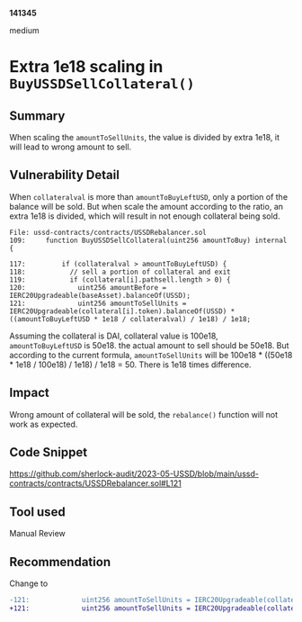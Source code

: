 __141345__

medium

# Extra 1e18 scaling in `BuyUSSDSellCollateral()`

## Summary

When scaling the `amountToSellUnits`, the value is divided by extra 1e18, it will lead to wrong amount to sell.

## Vulnerability Detail

When `collateralval` is more than `amountToBuyLeftUSD`, only a portion of the balance will be sold. But when scale the amount according to the ratio, an extra 1e18 is divided, which will result in not enough collateral being sold.

```solidity
File: ussd-contracts/contracts/USSDRebalancer.sol
109:     function BuyUSSDSellCollateral(uint256 amountToBuy) internal {

117:         if (collateralval > amountToBuyLeftUSD) {
118:           // sell a portion of collateral and exit
119:           if (collateral[i].pathsell.length > 0) {
120:             uint256 amountBefore = IERC20Upgradeable(baseAsset).balanceOf(USSD);
121:             uint256 amountToSellUnits = IERC20Upgradeable(collateral[i].token).balanceOf(USSD) * ((amountToBuyLeftUSD * 1e18 / collateralval) / 1e18) / 1e18;

```

Assuming the collateral is DAI, collateral value is 100e18, `amountToBuyLeftUSD` is 50e18. the actual amount to sell should be 50e18. But according to the current formula, `amountToSellUnits` will be 100e18 * ((50e18 * 1e18 / 100e18) / 1e18) / 1e18 = 50.
There is 1e18 times difference.

## Impact

Wrong amount of collateral will be sold, the `rebalance()` function will not work as expected.


## Code Snippet

https://github.com/sherlock-audit/2023-05-USSD/blob/main/ussd-contracts/contracts/USSDRebalancer.sol#L121

## Tool used

Manual Review

## Recommendation

Change to
```diff
-121:             uint256 amountToSellUnits = IERC20Upgradeable(collateral[i].token).balanceOf(USSD) * ((amountToBuyLeftUSD * 1e18 / collateralval) / 1e18) / 1e18;
+121:             uint256 amountToSellUnits = IERC20Upgradeable(collateral[i].token).balanceOf(USSD) * ((amountToBuyLeftUSD * 1e18 / collateralval) / 1e18);
```


